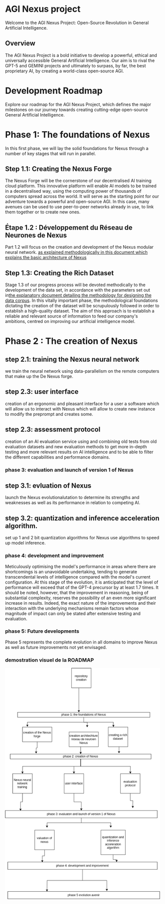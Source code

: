 # AGI Nexus project

Welcome to the AGI Nexus Project: Open-Source Revolution in General Artificial Intelligence.

## Overview

The AGI Nexus Project is a bold initiative to develop a powerful, ethical and universally accessible General Artificial Intelligence. Our aim is to rival the GPT-5 and GEMINI projects and ultimately to surpass, by far, the best proprietary AI, by creating a world-class open-source AGI.


# Development Roadmap

Explore our roadmap for the AGI Nexus Project, which defines the major milestones on our journey towards creating cutting-edge open-source General Artificial Intelligence.

# Phase 1: The foundations of Nexus

In this first phase, we will lay the solid foundations for Nexus through a number of key stages that will run in parallel.

## Step 1.1: Creating the Nexus Forge

The Nexus Forge will be the cornerstone of our decentralised AI training cloud platform. This innovative platform will enable AI models to be trained in a decentralised way, using the computing power of thousands of computers spread across the world. It will serve as the starting point for our adventure towards a powerful and open-source AGI. In this case, many avenues can be used to use peer-to-peer networks already in use, to link them together or to create new ones.

## Étape 1.2 : Développement du Réseau de Neurones de Nexus

Part 1.2 will focus on the creation and development of the Nexus modular neural network. [as explained methodologically in this document which explains the basic architecture of Nexus](architechture_Nexus.md)

## Step 1.3: Creating the Rich Dataset

Stage 1.3 of our progress process will be devoted methodically to the development of the data set, in accordance with the parameters set out in[the explanatory document detailing the methodology for designing the data corpus](dataset.md). In this vitally important phase, the methodological foundations dictating the creation of the dataset will be scrupulously followed in order to establish a high-quality dataset. The aim of this approach is to establish a reliable and relevant source of information to feed our company's ambitions, centred on improving our artificial intelligence model.

# Phase 2 : The creation of Nexus

## step 2.1: training the Nexus neural network

we train the neural network using data-parallelism on the remote computers that make up the De Nexus forge. 

## step 2.3: user interface

creation of an ergonomic and pleasant interface for a user a software which will allow us to interact with Nexus which will allow to create new instance to modify the preprompt and creates some.

## step 2.3: assessment protocol

creation of an AI evaluation service using and combining old tests from old evaluation datasets and new evaluation methods to get more in-depth testing and more relevant results on AI intelligence and to be able to filter the different capabilities and performance domains.

### phase 3: evaluation and launch of version 1 of Nexus

## step 3.1: evluation of Nexus 

launch the Nexus evolutionalutation to determine its strengths and weaknesses as well as its performance in relation to competing AI.

## step 3.2: quantization and inference acceleration algorithm.

set up 1 and 2 bit quantization algorithms for Nexus use algorithms to speed up model inference.

### phase 4: development and improvement

Meticulously optimising the model's performance in areas where there are shortcomings is an unavoidable undertaking, tending to generate transcendental levels of intelligence compared with the model's current configuration. At this stage of the evolution, it is anticipated that the level of performance will exceed that of the GPT-4 precursor by at least 1.7 times. It should be noted, however, that the improvement in reasoning, being of substantial complexity, reserves the possibility of an even more significant increase in results. Indeed, the exact nature of the improvements and their interaction with the underlying mechanisms remain factors whose magnitude of impact can only be stated after extensive testing and evaluation.

### phase 5: Future developments

Phase 5 represents the complete evolution in all domains to improve Nexus as well as future improvements not yet envisaged.



### demostration visuel de la ROADMAP

![l'image n'arrive pas a s'afficher](https://github.com/Nexus-labs-offcial/Nexus/blob/master/image/Nexus_ROADMAP_visuel.png)
